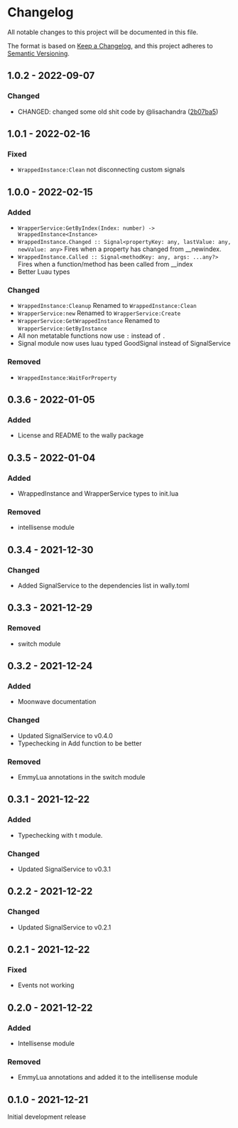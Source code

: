 # Changelog
All notable changes to this project will be documented in this file.

The format is based on [Keep a Changelog](https://keepachangelog.com/en/1.0.0/),
and this project adheres to [Semantic Versioning](https://semver.org/spec/v2.0.0.html).

## 1.0.2 - 2022-09-07
### Changed

- CHANGED: changed some old shit code by @lisachandra ([2b07ba5](https://github.com/zxibs/WrapperService/commit/2b07ba5bb53f20c17a0c26008c7e8c38cd109a98))
## 1.0.1 - 2022-02-16
### Fixed

- ```WrappedInstance:Clean``` not disconnecting custom signals

## 1.0.0 - 2022-02-15
### Added

- ```WrapperService:GetByIndex(Index: number) -> WrappedInstance<Instance>```
- ```WrappedInstance.Changed :: Signal<propertyKey: any, lastValue: any, newValue: any>``` Fires when a property has changed from __newindex.
- ```WrappedInstance.Called :: Signal<methodKey: any, args: ...any?>``` Fires when a function/method has been called from __index
- Better Luau types

### Changed

- ```WrappedInstance:Cleanup``` Renamed to ```WrappedInstance:Clean```
- ```WrapperService:new``` Renamed to ```WrapperService:Create```
- ```WrapperService:GetWrappedInstance``` Renamed to ```WrapperService:GetByInstance```
- All non metatable functions now use `:` instead of `.`
- Signal module now uses luau typed GoodSignal instead of SignalService

### Removed

- ```WrappedInstance:WaitForProperty```

## 0.3.6 - 2022-01-05
### Added

- License and README to the wally package

## 0.3.5 - 2022-01-04
### Added

- WrappedInstance and WrapperService types to init.lua

### Removed

- intellisense module

## 0.3.4 - 2021-12-30
### Changed

- Added SignalService to the dependencies list in wally.toml

## 0.3.3 - 2021-12-29
### Removed

- switch module

## 0.3.2 - 2021-12-24
### Added

- Moonwave documentation

### Changed

- Updated SignalService to v0.4.0
- Typechecking in Add function to be better

### Removed

- EmmyLua annotations in the switch module

## 0.3.1 - 2021-12-22
### Added

- Typechecking with t module.

### Changed

- Updated SignalService to v0.3.1

## 0.2.2 - 2021-12-22
### Changed

- Updated SignalService to v0.2.1

## 0.2.1 - 2021-12-22
### Fixed

- Events not working

## 0.2.0 - 2021-12-22
### Added

- Intellisense module

### Removed

- EmmyLua annotations and added it to the intellisense module

## 0.1.0 - 2021-12-21

Initial development release

